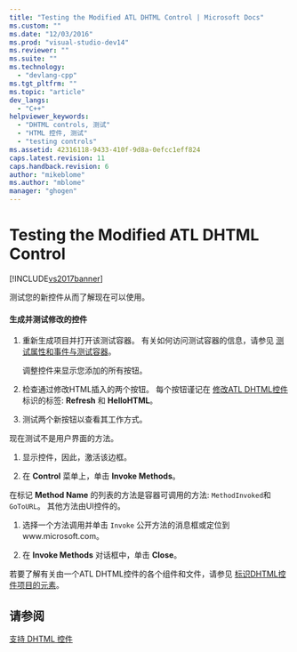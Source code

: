 ```yaml
---
title: "Testing the Modified ATL DHTML Control | Microsoft Docs"
ms.custom: ""
ms.date: "12/03/2016"
ms.prod: "visual-studio-dev14"
ms.reviewer: ""
ms.suite: ""
ms.technology: 
  - "devlang-cpp"
ms.tgt_pltfrm: ""
ms.topic: "article"
dev_langs: 
  - "C++"
helpviewer_keywords: 
  - "DHTML controls, 测试"
  - "HTML 控件, 测试"
  - "testing controls"
ms.assetid: 42316118-9433-410f-9d8a-0efcc1eff824
caps.latest.revision: 11
caps.handback.revision: 6
author: "mikeblome"
ms.author: "mblome"
manager: "ghogen"
---
```

# Testing the Modified ATL DHTML Control
[!INCLUDE[vs2017banner](../assembler/inline/includes/vs2017banner.md)]

测试您的新控件从而了解现在可以使用。  
  
#### 生成并测试修改的控件  
  
1.  重新生成项目并打开该测试容器。  有关如何访问测试容器的信息，请参见 [测试属性和事件与测试容器](../mfc/testing-properties-and-events-with-test-container.md)。  
  
     调整控件来显示您添加的所有按钮。  
  
2.  检查通过修改HTML插入的两个按钮。  每个按钮谨记在 [修改ATL DHTML控件](../atl/modifying-the-atl-dhtml-control.md)标识的标签: **Refresh** 和 **HelloHTML**。  
  
3.  测试两个新按钮以查看其工作方式。  
  
 现在测试不是用户界面的方法。  
  
1.  显示控件，因此，激活该边框。  
  
2.  在 **Control** 菜单上，单击 **Invoke Methods**。  
  
 在标记 **Method Name** 的列表的方法是容器可调用的方法: `MethodInvoked`和`GoToURL`。  其他方法由UI控件的。  
  
1.  选择一个方法调用并单击 `Invoke` 公开方法的消息框或定位到www.microsoft.com。  
  
2.  在 **Invoke Methods** 对话框中，单击 **Close**。  
  
 若要了解有关由一个ATL DHTML控件的各个组件和文件，请参见 [标识DHTML控件项目的元素](../atl/identifying-the-elements-of-the-dhtml-control-project.md)。  
  
## 请参阅  
 [支持 DHTML 控件](../atl/atl-support-for-dhtml-controls.md)